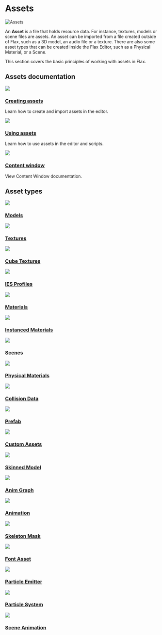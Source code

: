 # Assets

![Assets](media/title.jpg)

An **Asset** is a file that holds resource data.
For instance, textures, models or scene files are assets.
An asset can be imported from a file created outside of Flax, such as a 3D model, an audio file or a texture.
There are also some asset types that can be created inside the Flax Editor, such as a Physical Material, or a Scene.

This section covers the basic principles of working with assets in Flax.

## Assets documentation

<div class="frontpage">

<div class="frontpage-section">
<a href="creating-assets.md"><img src="media/creating-assets-icon.jpg"></a>
<h3><a href="creating-assets.md">Creating assets</a></h3>
<p>Learn how to create and import assets in the editor.</p>
</div>

<div class="frontpage-section">
<a href="using-assets.md"><img src="media/using-assets-icon.jpg"></a>
<h3><a href="using-assets.md">Using assets</a></h3>
<p>Learn how to use assets in the editor and scripts.</p>
</div>

<div class="frontpage-section">
<a href="../../editor/windows/content-window.md"><img src="../../editor/windows/media/content-window-icon.jpg"></a>
<h3><a href="../../editor/windows/content-window.md">Content window</a></h3>
<p>View Content Window documentation.</p>
</div>

</div>

## Asset types

<div class="frontpage">

<div class="frontpage-section">
<a href="../../graphics/models/index.md"><img src="../../graphics/models/media/icon.jpg"></a>
<h3><a href="../../graphics/models/index.md">Models</a></h3>
</div>

<div class="frontpage-section">
<a href="../../graphics/textures/index.md"><img src="../../graphics/textures/media/icon.jpg"></a>
<h3><a href="../../graphics/textures/index.md">Textures</a></h3>
</div>

<div class="frontpage-section">
<a href="../../graphics/textures/cube-textures.md"><img src="../../graphics/textures/media/cube-textures-icon.jpg"></a>
<h3><a href="../../graphics/textures/cube-textures.md">Cube Textures</a></h3>
</div>

<div class="frontpage-section">
<a href="../../graphics/lighting/ies-profiles.md"><img src="../../graphics/lighting/media/ies-icon.jpg"></a>
<h3><a href="../../graphics/lighting/ies-profiles.md">IES Profiles</a></h3>
</div>

<div class="frontpage-section">
<a href="../../graphics/materials/index.md"><img src="../../graphics/materials/media/icon.jpg"></a>
<h3><a href="../../graphics/materials/index.md">Materials</a></h3>
</div>

<div class="frontpage-section">
<a href="../../graphics/materials/instanced-materials/index.md"><img src="../../graphics/materials/media/material-instance-icon.jpg"></a>
<h3><a href="../../graphics/materials/instanced-materials/index.md">Instanced Materials</a></h3>
</div>

<div class="frontpage-section">
<a href="../scenes/index.md"><img src="../scenes/media/icon.jpg"></a>
<h3><a href="../scenes/index.md">Scenes</a></h3>
</div>

<div class="frontpage-section">
<a href="../../physics/physical-material.md"><img src="../../physics/media/physical-material-icon.jpg"></a>
<h3><a href="../../physics/physical-material.md">Physical Materials</a></h3>
</div>

<div class="frontpage-section">
<a href="../../physics/colliders/collision-data.md"><img src="../../physics/colliders/media/collision-data-icon.jpg"></a>
<h3><a href="../../physics/colliders/collision-data.md">Collision Data</a></h3>
</div>

<div class="frontpage-section">
<a href="../prefabs/index.md"><img src="../prefabs/media/icon.jpg"></a>
<h3><a href="../prefabs/index.md">Prefab</a></h3>
</div>

<div class="frontpage-section">
<a href="../../scripting/tutorials/custom-asset.md"><img src="../../scripting/tutorials/media/custom-asset-icon.jpg"></a>
<h3><a href="../../scripting/tutorials/custom-asset.md">Custom Assets</a></h3>
</div>

<div class="frontpage-section">
<a href="../../animation/skinned-model/index.md"><img src="../../animation/skinned-model/media/icon.jpg"></a>
<h3><a href="../../animation/skinned-model/index.md">Skinned Model</a></h3>
</div>

<div class="frontpage-section">
<a href="../../animation/anim-graph/index.md"><img src="../../animation/anim-graph/media/icon.jpg"></a>
<h3><a href="../../animation/anim-graph/index.md">Anim Graph</a></h3>
</div>

<div class="frontpage-section">
<a href="../../animation/animation/index.md"><img src="../../animation/animation/media/icon.jpg"></a>
<h3><a href="../../animation/animation/index.md">Animation</a></h3>
</div>

<div class="frontpage-section">
<a href="../../animation/skeleton-mask.md"><img src="../../animation/media/skeleton-mask-icon.jpg"></a>
<h3><a href="../../animation/skeleton-mask.md">Skeleton Mask</a></h3>
</div>

<div class="frontpage-section">
<a href="../../ui/fonts/index.md"><img src="../../ui/fonts/media/icon.jpg"></a>
<h3><a href="../../ui/fonts/index.md">Font Asset</a></h3>
</div>

<div class="frontpage-section">
<a href="../../particles/particle-emitter.md"><img src="../../particles/media/particle-emitter-icon.jpg"></a>
<h3><a href="../../particles/particle-emitter.md">Particle Emitter</a></h3>
</div>

<div class="frontpage-section">
<a href="../../particles/particle-system.md"><img src="../../particles/media/particle-system-icon.jpg"></a>
<h3><a href="../../particles/particle-system.md">Particle System</a></h3>
</div>

<div class="frontpage-section">
<a href="../../animation/scene-animations/scene-animation.md"><img src="../../animation/scene-animations/media/scene-animation-icon.jpg"></a>
<h3><a href="../../animation/scene-animations/scene-animation.md">Scene Animation</a></h3>
</div>

</div>


